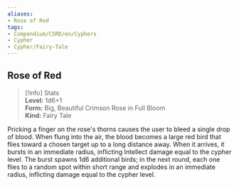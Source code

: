 ```yaml
---
aliases:
- Rose of Red
tags:
- Compendium/CSRD/en/Cyphers
- Cypher
- Cypher/Fairy-Tale
---
```


  
## Rose of Red  
>[!info] Stats  
> **Level:** 1d6+1  
> **Form:** Big, Beautiful Crimson Rose in Full Bloom  
> **Kind:** Fairy Tale
  
Pricking a finger on the rose's thorns causes the user to bleed a single drop of blood. When flung into the air, the blood becomes a large red bird that flies toward a chosen target up to a long distance away. When it arrives, it bursts in an immediate radius, inflicting Intellect damage equal to the cypher level. The burst spawns 1d6 additional birds; in the next round, each one flies to a random spot within short range and explodes in an immediate radius, inflicting damage equal to the cypher level.
